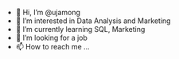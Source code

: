 - 👋 Hi, I’m @ujamong
- 👀 I’m interested in Data Analysis and Marketing
- 🌱 I’m currently learning SQL, Marketing
- 💞️ I’m looking for a job
- 📫 How to reach me ...

<!---
ujamong/ujamong is a ✨ special ✨ repository because its `README.md` (this file) appears on your GitHub profile.
You can click the Preview link to take a look at your changes.
--->
